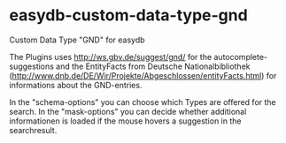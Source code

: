 # easydb-custom-data-type-gnd
Custom Data Type "GND" for easydb

The Plugins uses http://ws.gbv.de/suggest/gnd/ for the autocomplete-suggestions and the EntityFacts from Deutsche Nationalbibliothek (http://www.dnb.de/DE/Wir/Projekte/Abgeschlossen/entityFacts.html) for informations about the GND-entries.

In the "schema-options" you can choose which Types are offered for the search. In the "mask-options" you can decide whether additional informationen is loaded if the mouse hovers a suggestion in the searchresult.

